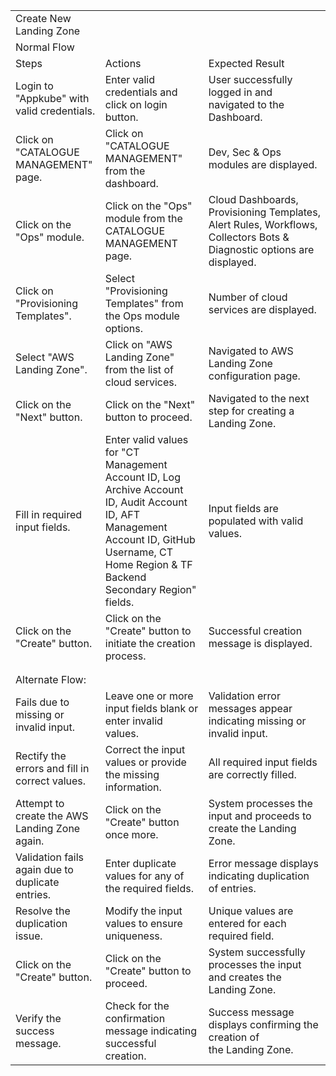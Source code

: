 | | | |
|-|-|-|
|Create New Landing Zone| | |
|Normal Flow| | |
|Steps|Actions|Expected Result|
| Login to "Appkube" with valid credentials.|Enter valid credentials and click on login button.|User successfully logged in and navigated to the Dashboard.|
| Click on  "CATALOGUE MANAGEMENT" page.|Click on "CATALOGUE MANAGEMENT" from the dashboard.|Dev, Sec & Ops modules are displayed.|
| Click on the "Ops" module.|Click on the "Ops" module from the CATALOGUE MANAGEMENT page.|Cloud Dashboards, Provisioning Templates, Alert Rules, Workflows, Collectors Bots & Diagnostic options are displayed.|
|Click on "Provisioning Templates".|Select "Provisioning Templates" from the Ops module options.|Number of cloud services are displayed.|
| Select "AWS Landing Zone".|Click on "AWS Landing Zone" from the list of cloud services.|Navigated to AWS Landing Zone configuration page.|
| Click on the "Next" button.|Click on the "Next" button to proceed.|Navigated to the next step for creating a Landing Zone.|
|Fill in required input fields.|Enter valid values for "CT Management Account ID, Log Archive Account ID, Audit Account ID, AFT Management Account ID, GitHub Username, CT Home Region & TF Backend Secondary Region" fields.|Input fields are populated with valid values.|
|Click on the "Create" button.|Click on the "Create" button to initiate the creation process.|Successful creation message is displayed.|
| | | |
| | | |
|Alternate Flow:| | |
|Fails due to missing or invalid input.|Leave one or more input fields blank or enter invalid values.|Validation error messages appear indicating missing or invalid input.|
| Rectify the errors and fill in correct values.|Correct the input values or provide the missing information.|All required input fields are correctly filled.|
|Attempt to create the AWS Landing Zone again.|Click on the "Create" button once more.|System processes the input and proceeds to create the Landing Zone.|
|Validation fails again due to duplicate entries.|Enter duplicate values for any of the required fields.|Error message displays indicating duplication of entries.|
| Resolve the duplication issue.|Modify the input values to ensure uniqueness.|Unique values are entered for each required field.|
|Click on the "Create" button.|Click on the "Create" button to proceed.|System successfully processes the input and creates the Landing Zone.|
|Verify the success message.|Check for the confirmation message indicating successful creation.|Success message displays confirming the creation of the Landing Zone.|
